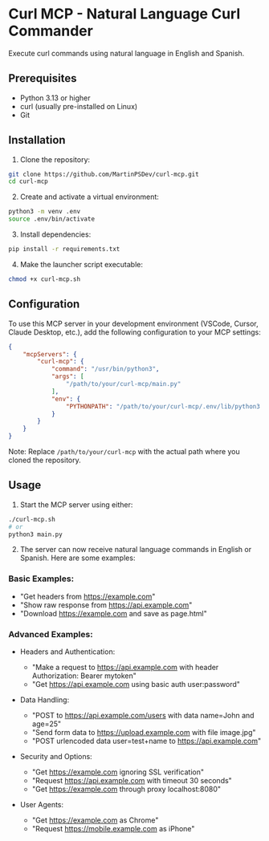 # Curl MCP - Natural Language Curl Commander

Execute curl commands using natural language in English and Spanish.

## Prerequisites

- Python 3.13 or higher
- curl (usually pre-installed on Linux)
- Git

## Installation

1. Clone the repository:
```bash
git clone https://github.com/MartinPSDev/curl-mcp.git
cd curl-mcp
```

2. Create and activate a virtual environment:
```bash
python3 -m venv .env
source .env/bin/activate
```

3. Install dependencies:
```bash
pip install -r requirements.txt
```

4. Make the launcher script executable:
```bash
chmod +x curl-mcp.sh
```

## Configuration

To use this MCP server in your development environment (VSCode, Cursor, Claude Desktop, etc.), add the following configuration to your MCP settings:

```json
{
    "mcpServers": {
        "curl-mcp": {
            "command": "/usr/bin/python3",
            "args": [
                "/path/to/your/curl-mcp/main.py"
            ],
            "env": {
                "PYTHONPATH": "/path/to/your/curl-mcp/.env/lib/python3.11/site-packages"
            }
        }
    }
}
```

Note: Replace `/path/to/your/curl-mcp` with the actual path where you cloned the repository.

## Usage

1. Start the MCP server using either:
```bash
./curl-mcp.sh
# or
python3 main.py
```

2. The server can now receive natural language commands in English or Spanish. Here are some examples:

### Basic Examples:
- "Get headers from https://example.com"
- "Show raw response from https://api.example.com"
- "Download https://example.com and save as page.html"

### Advanced Examples:
- Headers and Authentication:
  - "Make a request to https://api.example.com with header Authorization: Bearer mytoken"
  - "Get https://api.example.com using basic auth user:password"

- Data Handling:
  - "POST to https://api.example.com/users with data name=John and age=25"
  - "Send form data to https://upload.example.com with file image.jpg"
  - "POST urlencoded data user=test+name to https://api.example.com"

- Security and Options:
  - "Get https://example.com ignoring SSL verification"
  - "Request https://api.example.com with timeout 30 seconds"
  - "Get https://example.com through proxy localhost:8080"

- User Agents:
  - "Get https://example.com as Chrome"
  - "Request https://mobile.example.com as iPhone"